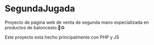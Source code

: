 # SegundaJugada
Proyecto de página web de venta de segunda mano especializada en productos de baloncesto.🏀♻️

Este proyecto esta hecho principalmente con PHP y JS

